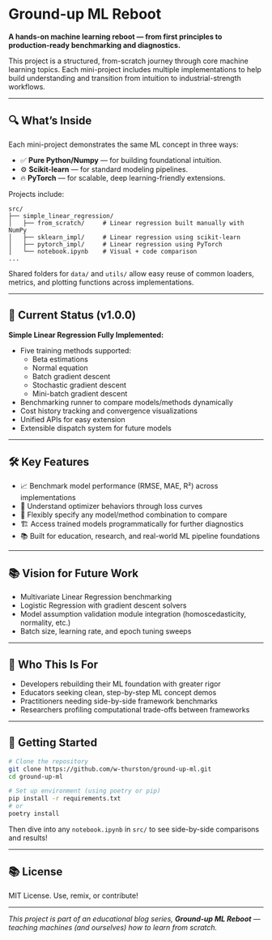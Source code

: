 # Ground-up ML Reboot

**A hands-on machine learning reboot — from first principles to production-ready benchmarking and diagnostics.**

This project is a structured, from-scratch journey through core machine learning topics.
Each mini-project includes multiple implementations to help build understanding and transition from intuition to industrial-strength workflows.

---

## 🔍 What’s Inside

Each mini-project demonstrates the same ML concept in three ways:

- ✅ **Pure Python/Numpy** — for building foundational intuition.
- ⚙️ **Scikit-learn** — for standard modeling pipelines.
- 🔥 **PyTorch** — for scalable, deep learning-friendly extensions.

Projects include:

```
src/
├── simple_linear_regression/
│   ├── from_scratch/     # Linear regression built manually with NumPy
│   ├── sklearn_impl/     # Linear regression using scikit-learn
│   ├── pytorch_impl/     # Linear regression using PyTorch
│   └── notebook.ipynb    # Visual + code comparison
...
```

Shared folders for `data/` and `utils/` allow easy reuse of common loaders, metrics, and plotting functions across implementations.

---

## 🚀 Current Status (v1.0.0)

**Simple Linear Regression Fully Implemented:**

- Five training methods supported:
  - Beta estimations
  - Normal equation
  - Batch gradient descent
  - Stochastic gradient descent
  - Mini-batch gradient descent
- Benchmarking runner to compare models/methods dynamically
- Cost history tracking and convergence visualizations
- Unified APIs for easy extension
- Extensible dispatch system for future models

---

## 🛠 Key Features

- 📈 Benchmark model performance (RMSE, MAE, R²) across implementations
- 🧠 Understand optimizer behaviors through loss curves
- 🔀 Flexibly specify any model/method combination to compare
- 🏗️ Access trained models programmatically for further diagnostics
- 📚 Built for education, research, and real-world ML pipeline foundations

---

## 📚 Vision for Future Work

- Multivariate Linear Regression benchmarking
- Logistic Regression with gradient descent solvers
- Model assumption validation module integration (homoscedasticity, normality, etc.)
- Batch size, learning rate, and epoch tuning sweeps

---

## 🧠 Who This Is For

- Developers rebuilding their ML foundation with greater rigor
- Educators seeking clean, step-by-step ML concept demos
- Practitioners needing side-by-side framework benchmarks
- Researchers profiling computational trade-offs between frameworks

---

## 🚀 Getting Started

```bash
# Clone the repository
git clone https://github.com/w-thurston/ground-up-ml.git
cd ground-up-ml

# Set up environment (using poetry or pip)
pip install -r requirements.txt
# or
poetry install
```

Then dive into any `notebook.ipynb` in `src/` to see side-by-side comparisons and results!

---

## 📚 License

MIT License. Use, remix, or contribute!

---

_This project is part of an educational blog series, **Ground-up ML Reboot** — teaching machines (and ourselves) how to learn from scratch._
